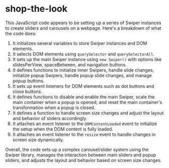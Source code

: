 # shop-the-look
This JavaScript code appears to be setting up a series of Swiper instances to create sliders and carousels on a webpage. Here's a breakdown of what the code does:

1. It initializes several variables to store Swiper instances and DOM elements.
2. It selects DOM elements using `querySelector` and `querySelectorAll`.
3. It sets up the main Swiper instance using `new Swiper()` with options like slidesPerView, spaceBetween, and navigation buttons.
4. It defines functions to initialize inner Swipers, handle slide changes, initialize popup Swipers, handle popup slide changes, and manage popup buttons.
5. It sets up event listeners for DOM elements such as dot buttons and close buttons.
6. It defines functions to disable and enable the main Swiper, scale the main container when a popup is opened, and reset the main container's transformation when a popup is closed.
7. It defines a function to handle screen size changes and adjust the layout and behavior of sliders accordingly.
8. It attaches an event listener to the `DOMContentLoaded` event to initialize the setup when the DOM content is fully loaded.
9. It attaches an event listener to the `resize` event to handle changes in screen size dynamically.

Overall, the code sets up a complex carousel/slider system using the Swiper library, manages the interaction between main sliders and popup sliders, and adjusts the layout and behavior based on screen size changes.
